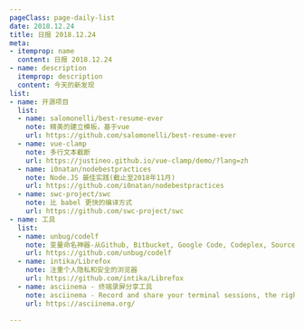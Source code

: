 ```yaml
---
pageClass: page-daily-list
date: 2018.12.24
title: 日报 2018.12.24
meta:
- itemprop: name
  content: 日报 2018.12.24
- name: description
  itemprop: description
  content: 今天的新发现
list:
- name: 开源项目
  list:
  - name: salomonelli/best-resume-ever
    note: 精美的建立模板，基于vue
    url: https://github.com/salomonelli/best-resume-ever
  - name: vue-clamp
    note: 多行文本截断
    url: https://justineo.github.io/vue-clamp/demo/?lang=zh
  - name: i0natan/nodebestpractices
    note: Node.JS 最佳实践(截止至2018年11月)
    url: https://github.com/i0natan/nodebestpractices
  - name: swc-project/swc
    note: 比 babel 更快的编译方式
    url: https://github.com/swc-project/swc
- name: 工具
  list:
  - name: unbug/codelf
    note: 变量命名神器-从Github, Bitbucket, Google Code, Codeplex, Sourceforge, Fedora Project, GitLab 搜集的真实命名方式
    url: https://github.com/unbug/codelf
  - name: intika/Librefox
    note: 注重个人隐私和安全的浏览器
    url: https://github.com/intika/Librefox
  - name: asciinema - 终端录屏分享工具
    note: asciinema - Record and share your terminal sessions, the right way
    url: https://asciinema.org/

---
```


<daily-list v-bind="$page.frontmatter"/>
